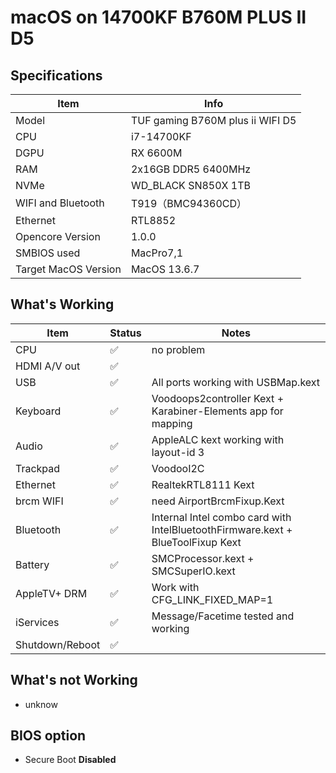 # macOS on 14700KF B760M PLUS II D5

## Specifications

| Item                 | Info                             |
| -------------------- | -------------------------------- |
| Model                | TUF gaming B760M plus ii WIFI D5 |
| CPU                  | i7-14700KF                       |
| DGPU                 | RX 6600M                         |
| RAM                  | 2x16GB  DDR5 6400MHz             |
| NVMe                 | WD_BLACK SN850X 1TB              |
| WIFI and Bluetooth   | T919（BMC94360CD）               |
| Ethernet             | RTL8852                          |
| Opencore Version     | 1.0.0                            |
| SMBIOS used          | MacPro7,1                        |
| Target MacOS Version | MacOS 13.6.7                     |

## What's Working

| Item            | Status | Notes                                                        |
| --------------- | ------ | ------------------------------------------------------------ |
| CPU             | ✅      | no problem |
| HDMI A/V out    | ✅      |                                                              |
| USB             | ✅      | All ports working with USBMap.kext                       |
| Keyboard        | ✅      | Voodoops2controller Kext + Karabiner-Elements app for mapping |
| Audio           | ✅      | AppleALC kext working with layout-id 3                       |
| Trackpad        | ✅      | VoodooI2C                                                    |
| Ethernet        | ✅      | RealtekRTL8111 Kext                                          |
| brcm WIFI      | ✅      | need AirportBrcmFixup.Kext                                            |
| Bluetooth       | ✅      | Internal Intel combo card with IntelBluetoothFirmware.kext + BlueToolFixup Kext |
| Battery         | ✅      | SMCProcessor.kext + SMCSuperIO.kext |
| AppleTV+ DRM    | ✅      | Work with CFG_LINK_FIXED_MAP=1                               |
| iServices       | ✅      | Message/Facetime tested and working                          |
| Shutdown/Reboot | ✅      |                                                              |

## What's not Working

* unknow

## BIOS option
* Secure Boot **Disabled**

